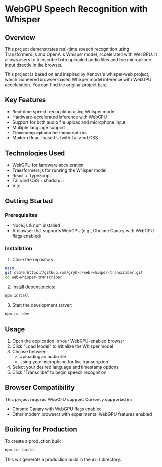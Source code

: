 # WebGPU Speech Recognition with Whisper

## Overview

This project demonstrates real-time speech recognition using Transformers.js and OpenAI's Whisper model, accelerated with WebGPU. It allows users to transcribe both uploaded audio files and live microphone input directly in the browser.

This project is based on and inspired by Xenova's whisper-web project, which pioneered browser-based Whisper model inference with WebGPU acceleration. You can find the original project [here](https://github.com/xenova/whisper-web).

## Key Features

- Real-time speech recognition using Whisper model
- Hardware-accelerated inference with WebGPU
- Support for both audio file upload and microphone input
- Multiple language support
- Timestamp options for transcriptions
- Modern React-based UI with Tailwind CSS

## Technologies Used

- WebGPU for hardware acceleration
- Transformers.js for running the Whisper model
- React + TypeScript
- Tailwind CSS + shadcn/ui
- Vite

## Getting Started

### Prerequisites

- Node.js & npm installed
- A browser that supports WebGPU (e.g., Chrome Canary with WebGPU flags enabled)

### Installation

1. Clone the repository:

```bash
bash
git clone https://github.com/gryhkn/web-whisper-transcriber.git
cd web-whisper-transcriber
```

2. Install dependencies:

```bash
npm install
```

3. Start the development server:

```bash
npm run dev
```

## Usage

1. Open the application in your WebGPU-enabled browser
2. Click "Load Model" to initialize the Whisper model
3. Choose between:
   - Uploading an audio file
   - Using your microphone for live transcription
4. Select your desired language and timestamp options
5. Click "Transcribe" to begin speech recognition

## Browser Compatibility

This project requires WebGPU support. Currently supported in:

- Chrome Canary with WebGPU flags enabled
- Other modern browsers with experimental WebGPU features enabled

## Building for Production

To create a production build:

```bash
npm run build
```

This will generate a production build in the `dist` directory.
